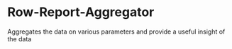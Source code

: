 # Row-Report-Aggregator
Aggregates the data on various parameters and provide a useful insight of the data
